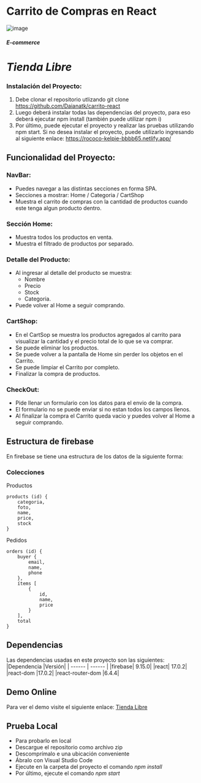 # Carrito de Compras en React

![image](public/React_App.gif)

##### E-commerce
# _Tienda Libre_ 

### Instalación del Proyecto:

1. Debe clonar el repositorio utlizando git clone https://github.com/Daianatk/carrito-react
2. Luego deberá instalar todas las dependencias del proyecto, para eso deberá ejecutar npm install (también puede utilizar npm i)
3. Por último, puede ejecutar el proyecto y realizar las pruebas utilizando npm start. Si no desea instalar el proyecto, puede utilizarlo ingresando al siguiente enlace: https://rococo-kelpie-bbbb65.netlify.app/

## Funcionalidad del Proyecto: 

### NavBar:

- Puedes navegar a las distintas secciones en forma SPA.
- Secciones a mostrar: Home / Categoria / CartShop
- Muestra el carrito de compras con la cantidad de productos cuando este tenga algun producto dentro.

### Sección Home:

- Muestra todos los productos en venta.
- Muestra el filtrado de productos por separado.

### Detalle del Producto:

- Al ingresar al detalle del producto se muestra:
  - Nombre
  - Precio
  - Stock
  - Categoria.
- Puede volver al Home a seguir comprando.
  
### CartShop:

- En el CartSop se muestra los productos agregados al carrito para visualizar la cantidad y el precio total de lo que se va comprar.
- Se puede eliminar los productos.
- Se puede volver a la pantalla de Home sin perder los objetos en el Carrito.
- Se puede limpiar el Carrito por completo.
- Finalizar la compra de productos.

### CheckOut:

- Pide llenar un formulario con los datos para el envio de la compra.
- El formulario no se puede enviar si no estan todos los campos llenos.
- Al finalizar la compra el Carrito queda vacio y puedes volver al Home a seguir comprando.

## Estructura de firebase
En firebase se tiene una estructura de los datos de la siguiente forma:

### Colecciones
Productos
~~~
products (id) {
    categoria,
    foto,  
    name, 
    price,
    stock
}
~~~
Pedidos
~~~
orders (id) {
    buyer {
        email,
        name, 
        phone
    }, 
    ítems [
        {
            id,
            name, 
            price
        }
    ],
    total
}
~~~
## Dependencias
Las dependencias usadas en este proyecto son las siguientes:
|Dependencia |Versión|
| ------ | ------ |
|firebase| 9.15.0|
|react| 17.0.2|
|react-dom |17.0.2|
|react-router-dom |6.4.4|

## Demo Online
Para ver el demo visite el siguiente enlace: [Tienda Libre]( https://rococo-kelpie-bbbb65.netlify.app/)

## Prueba Local
- Para probarlo en local
- Descargue el repositorio como archivo zip
- Descomprímalo e una ubicación conveniente
- Ábralo con Visual Studio Code
- Ejecute en la carpeta del proyecto el comando *npm install*
- Por último, ejecute el comando *npm start*
